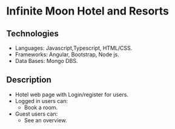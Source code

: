 # Infinite Moon Hotel and  Resorts
## Technologies 
- Languages: Javascript,Typescript, HTML/CSS.
- Frameworks: Angular, Bootstrap, Node js.
- Data Bases: Mongo DBS.
## Description
- Hotel web page with Login/register for users.
- Logged in users can:
    - Book a room.
- Guest users can:
   - See an overview.
  
